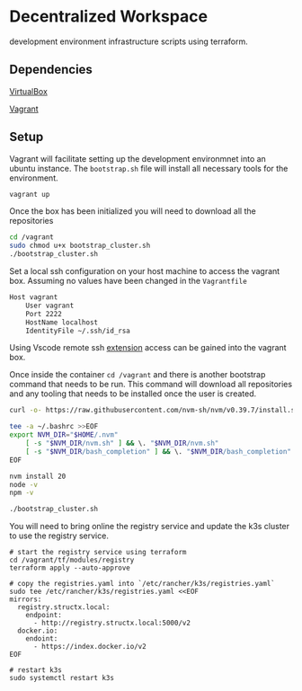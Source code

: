 # Decentralized Workspace

development environment infrastructure scripts using terraform.

## Dependencies

[VirtualBox](https://www.virtualbox.org/)

[Vagrant](https://www.vagrantup.com/)

## Setup 

Vagrant will facilitate setting up the development environmnet into an ubuntu instance.
The `bootstrap.sh` file will install all necessary tools for the environment. 

```bash
vagrant up
```

Once the box has been initialized you will need to download all the repositories

```bash
cd /vagrant
sudo chmod u+x bootstrap_cluster.sh
./bootstrap_cluster.sh
```

Set a local ssh configuration on your host machine to access the vagrant box. Assuming no values have been changed in the `Vagrantfile`
```bash
Host vagrant
    User vagrant
    Port 2222
    HostName localhost
    IdentityFile ~/.ssh/id_rsa
```

Using Vscode remote ssh [extension](https://code.visualstudio.com/docs/remote/ssh-tutorial) access can be gained into the vagrant box.

Once inside the container `cd /vagrant` and there is another bootstrap command that needs to be run. This command will download all repositories and any tooling that needs to be installed once the user is created. 

```bash
curl -o- https://raw.githubusercontent.com/nvm-sh/nvm/v0.39.7/install.sh | bash

tee -a ~/.bashrc >>EOF
export NVM_DIR="$HOME/.nvm"
    [ -s "$NVM_DIR/nvm.sh" ] && \. "$NVM_DIR/nvm.sh"
    [ -s "$NVM_DIR/bash_completion" ] && \. "$NVM_DIR/bash_completion"
EOF

nvm install 20
node -v
npm -v

./bootstrap_cluster.sh
```

You will need to bring online the registry service and update the k3s cluster to use the registry service.

```
# start the registry service using terraform
cd /vagrant/tf/modules/registry
terraform apply --auto-approve

# copy the registries.yaml into `/etc/rancher/k3s/registries.yaml`
sudo tee /etc/rancher/k3s/registries.yaml <<EOF
mirrors:
  registry.structx.local:
    endpoint:
      - http://registry.structx.local:5000/v2
  docker.io:
    endoint: 
      - https://index.docker.io/v2
EOF

# restart k3s 
sudo systemctl restart k3s
```